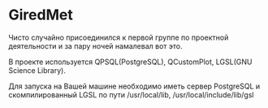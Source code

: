 # GiredMet
Чисто случайно присоединился к первой группе по проектной деятельности и за пару ночей намалевал вот это.

В проекте используется QPSQL(PostgreSQL), QCustomPlot, LGSL(GNU Science Library).

Для запуска на Вашей машине необходимо иметь сервер PostgreSQL и скомпилированный LGSL по пути /usr/local/lib, /usr/local/include/lib/gsl

